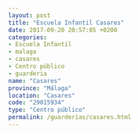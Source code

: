 ```yaml
---
layout: post
title: "Escuela Infantil Casares"
date: 2017-09-20 20:57:05 +0200
categories:
- Escuela Infantil
- malaga
- casares
- Centro público
- guarderia
name: "Casares"
province: "Málaga"
location: "Casares"
code: "29015934"
type: "Centro público"
permalink: /guarderias/casares.html
---
```

